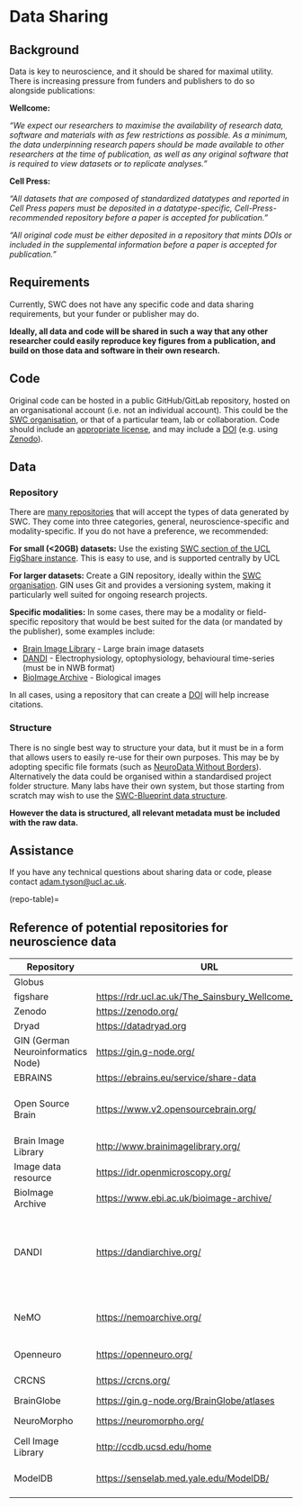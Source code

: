# Data Sharing

## Background

Data is key to neuroscience, and it should be shared for maximal utility. There is increasing pressure from funders and publishers to do so alongside publications:

**Wellcome:**

_“We expect our researchers to maximise the availability of research data, software and materials with as few restrictions as possible. As a minimum, the data underpinning research papers should be made available to other researchers at the time of publication, as well as any original software that is required to view datasets or to replicate analyses.”_

**Cell Press:**

_“All datasets that are composed of standardized datatypes and reported in Cell Press papers must be deposited in a datatype-specific, Cell-Press-recommended repository before a paper is accepted for publication.”_

_“All original code must be either deposited in a repository that mints DOIs or included in the supplemental information before a paper is accepted for publication.”_


## Requirements

Currently, SWC does not have any specific code and data sharing requirements, but your funder or publisher may do. 

**Ideally, all data and code will be shared in such a way that any other researcher could easily reproduce key figures from a publication, and build on those data and software in their own research.**


## Code
Original code can be hosted in a public GitHub/GitLab repository, hosted on an organisational account (i.e. not an individual account). This could be the [SWC organisation](https://github.com/SainsburyWellcomeCentre), or that of a particular team, lab or collaboration. Code should include an [appropriate license](https://howto.neuroinformatics.dev/guides/Licensing.html), and may include a [DOI](https://www.doi.org/) (e.g. using [Zenodo](https://docs.github.com/en/repositories/archiving-a-github-repository/referencing-and-citing-content)). 

## Data
### Repository
There are [many repositories](repo-table) that will accept the types of data generated by SWC. They come into three categories, general, neuroscience-specific and modality-specific.  If you do not have a preference, we recommended:

**For small (<20GB) datasets:**
Use the existing [SWC section of the UCL FigShare instance](https://rdr.ucl.ac.uk/The_Sainsbury_Wellcome_Centre). This is easy to use, and is supported centrally by UCL

**For larger datasets:**
Create a GIN repository, ideally within the [SWC organisation](https://gin.g-node.org/SainsburyWellcomeCentre). GIN uses Git and provides a versioning system, making it particularly well suited for ongoing research projects.

**Specific modalities:**
In some cases, there may be a modality or field-specific repository that would be best suited for the data (or mandated by the publisher), some examples include:
- [Brain Image Library](http://www.brainimagelibrary.org/) - Large brain image datasets
- [DANDI](http://www.brainimagelibrary.org/) - Electrophysiology, optophysiology, behavioural time-series (must be in NWB format)
- [BioImage Archive](http://www.brainimagelibrary.org/) - Biological images

In all cases, using a repository that can create a [DOI](https://www.doi.org/) will help increase citations.

### Structure
There is no single best way to structure your data, but it must be in a form that allows users to easily re-use for their own purposes. This may be by adopting specific file formats (such as [NeuroData Without Borders](https://www.nwb.org/)). Alternatively the data could be organised within a standardised project folder structure. Many labs have their own system, but those starting from scratch may wish to use the [SWC-Blueprint data structure](https://swc-blueprint.neuroinformatics.dev/).

**However the data is structured, all relevant metadata must be included with the raw data.**

## Assistance
If you have any technical questions about sharing data or code, please contact adam.tyson@ucl.ac.uk.

(repo-table)=
## Reference of potential repositories for neuroscience data
| Repository                         |URL                                                |Domain                                                                                               |
|------------------------------------|---------------------------------------------------|-----------------------------------------------------------------------------------------------------|
| Globus                             |                                                   |Anything                                                                                             |
| figshare                           |https://rdr.ucl.ac.uk/The_Sainsbury_Wellcome_Centre|Anything                                                                                             |
| Zenodo                             |https://zenodo.org/                                |Anything                                                                                             |
| Dryad                              |https://datadryad.org                              |Anything                                                                                             |
| GIN (German Neuroinformatics Node) |https://gin.g-node.org/                            |Neuroscience                                                                                         |
| EBRAINS                            |https://ebrains.eu/service/share-data              |Neuroscience                                                                                         |
| Open Source Brain                  |https://www.v2.opensourcebrain.org/                |Any neuroscience data (data must be hosted elsewhere)                                                |
| Brain Image Library                |http://www.brainimagelibrary.org/                  |Large brain image datasets                                                                           |
| Image data resource                |https://idr.openmicroscopy.org/                    |Reference image datasets                                                                             |
| BioImage Archive                   |https://www.ebi.ac.uk/bioimage-archive/            |Biological images                                                                                    |
| DANDI                              |https://dandiarchive.org/                          |Electrophysiology, optophysiology, behavioural time-series and images from immunostaining experiments|
| NeMO                               |https://nemoarchive.org/                           |Omic data from the BRAIN Initiative (& others)                                                       |
| Openneuro                          |https://openneuro.org/                             |BIDS-compliant MRI, PET, EEG etc                                                                     |
| CRCNS                              |https://crcns.org/                                 |Computational neuroscience                                                                           |
| BrainGlobe                         |https://gin.g-node.org/BrainGlobe/atlases          |Brain Atlases                                                                                        |
| NeuroMorpho                        |https://neuromorpho.org/                           |Neuronal morphologies                                                                                |
| Cell Image Library                 |http://ccdb.ucsd.edu/home                          |Cell images                                                                                          |
| ModelDB                            |https://senselab.med.yale.edu/ModelDB/             |Computational neuroscience models                                                                    |

